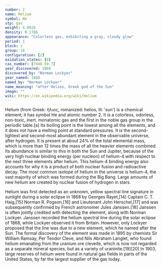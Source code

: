 ```yaml
---
number: 2
name: Helium
symbol: He
stp: gas
weight: 4.0026
density: 0.1786
appearance: "Colorless gas, exhibiting a gray, cloudy glow"
period: 1
block: s
group: 18
configuration: [2]
oxidation_states: [0]
cas_number: [7440-59-7]
year_discovered: 1868
discovered_by: "Norman Lockyer"
year_named: 1868
named_by: "Norman Lockyer"
name_meaning: "after Helios, Greek god of the Sun"
image: ""
wiki: https://en.wikipedia.org/wiki/Helium
---
```


Helium (from Greek: ἥλιος, romanized: helios, lit. 'sun') is a chemical element; it has symbol He and atomic number 2. It is a colorless, odorless, non-toxic, inert, monatomic gas and the first in the noble gas group in the periodic table.[a] Its boiling point is the lowest among all the elements, and it does not have a melting point at standard pressures. It is the second-lightest and second-most abundant element in the observable universe, after hydrogen. It is present at about 24% of the total elemental mass, which is more than 12 times the mass of all the heavier elements combined. Its abundance is similar to this in both the Sun and Jupiter, because of the very high nuclear binding energy (per nucleon) of helium-4 with respect to the next three elements after helium. This helium-4 binding energy also accounts for why it is a product of both nuclear fusion and radioactive decay. The most common isotope of helium in the universe is helium-4, the vast majority of which was formed during the Big Bang. Large amounts of new helium are created by nuclear fusion of hydrogen in stars.

Helium was first detected as an unknown, yellow spectral line signature in sunlight during a solar eclipse in 1868 by Georges Rayet,[14] Captain C. T. Haig,[15] Norman R. Pogson,[16] and Lieutenant John Herschel,[17] and was subsequently confirmed by French astronomer Jules Janssen.[18] Janssen is often jointly credited with detecting the element, along with Norman Lockyer. Janssen recorded the helium spectral line during the solar eclipse of 1868, while Lockyer observed it from Britain. However, only Lockyer proposed that the line was due to a new element, which he named after the Sun. The formal discovery of the element was made in 1895 by chemists Sir William Ramsay, Per Teodor Cleve, and Nils Abraham Langlet, who found helium emanating from the uranium ore cleveite, which is now not regarded as a separate mineral species, but as a variety of uraninite.[19][20] In 1903, large reserves of helium were found in natural gas fields in parts of the United States, by far the largest supplier of the gas today.
